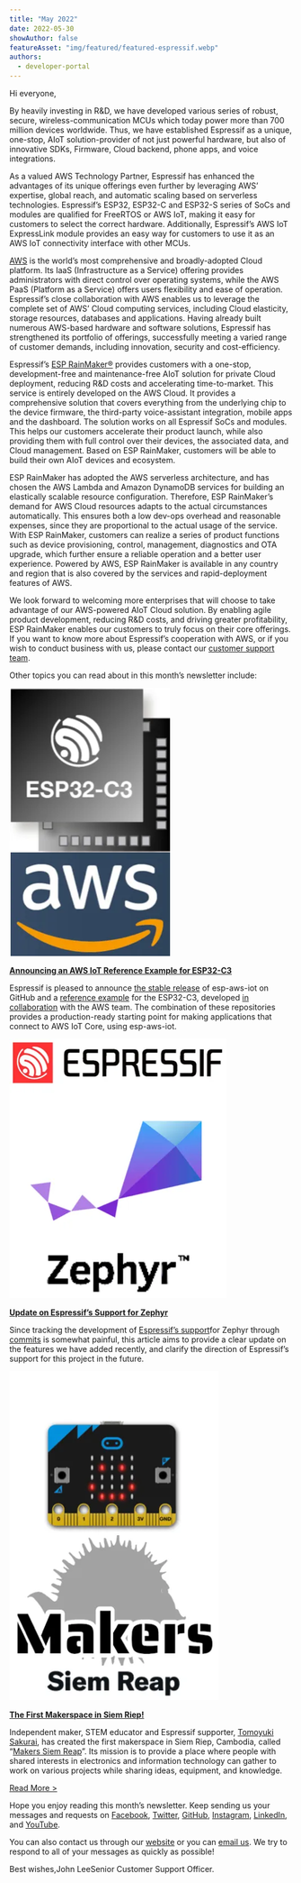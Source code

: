 ```yaml
---
title: "May 2022"
date: 2022-05-30
showAuthor: false
featureAsset: "img/featured/featured-espressif.webp"
authors:
  - developer-portal
---
```

Hi everyone,

By heavily investing in R&D, we have developed various series of robust, secure, wireless-communication MCUs which today power more than 700 million devices worldwide. Thus, we have established Espressif as a unique, one-stop, AIoT solution-provider of not just powerful hardware, but also of innovative SDKs, Firmware, Cloud backend, phone apps, and voice integrations.

As a valued AWS Technology Partner, Espressif has enhanced the advantages of its unique offerings even further by leveraging AWS’ expertise, global reach, and automatic scaling based on serverless technologies. Espressif’s ESP32, ESP32-C and ESP32-S series of SoCs and modules are qualified for FreeRTOS or AWS IoT, making it easy for customers to select the correct hardware. Additionally, Espressif’s AWS IoT ExpressLink module provides an easy way for customers to use it as an AWS IoT connectivity interface with other MCUs.

[AWS](https://aws.amazon.com/) is the world’s most comprehensive and broadly-adopted Cloud platform. Its IaaS (Infrastructure as a Service) offering provides administrators with direct control over operating systems, while the AWS PaaS (Platform as a Service) offers users flexibility and ease of operation. Espressif’s close collaboration with AWS enables us to leverage the complete set of AWS’ Cloud computing services, including Cloud elasticity, storage resources, databases and applications. Having already built numerous AWS-based hardware and software solutions, Espressif has strengthened its portfolio of offerings, successfully meeting a varied range of customer demands, including innovation, security and cost-efficiency.

Espressif’s [ESP RainMaker®](https://rainmaker.espressif.com/) provides customers with a one-stop, development-free and maintenance-free AIoT solution for private Cloud deployment, reducing R&D costs and accelerating time-to-market. This service is entirely developed on the AWS Cloud. It provides a comprehensive solution that covers everything from the underlying chip to the device firmware, the third-party voice-assistant integration, mobile apps and the dashboard. The solution works on all Espressif SoCs and modules. This helps our customers accelerate their product launch, while also providing them with full control over their devices, the associated data, and Cloud management. Based on ESP RainMaker, customers will be able to build their own AIoT devices and ecosystem.

ESP RainMaker has adopted the AWS serverless architecture, and has chosen the AWS Lambda and Amazon DynamoDB services for building an elastically scalable resource configuration. Therefore, ESP RainMaker’s demand for AWS Cloud resources adapts to the actual circumstances automatically. This ensures both a low dev-ops overhead and reasonable expenses, since they are proportional to the actual usage of the service. With ESP RainMaker, customers can realize a series of product functions such as device provisioning, control, management, diagnostics and OTA upgrade, which further ensure a reliable operation and a better user experience. Powered by AWS, ESP RainMaker is available in any country and region that is also covered by the services and rapid-deployment features of AWS.

We look forward to welcoming more enterprises that will choose to take advantage of our AWS-powered AIoT Cloud solution. By enabling agile product development, reducing R&D costs, and driving greater profitability, ESP RainMaker enables our customers to truly focus on their core offerings. If you want to know more about Espressif’s cooperation with AWS, or if you wish to conduct business with us, please contact our [customer support team](https://www.espressif.com/en/contact-us/sales-questions).

Other topics you can read about in this month’s newsletter include:

![](img/may-1.webp)

[__Announcing an AWS IoT Reference Example for ESP32-C3__ ](https://www.espressif.com/en/news/AWS_IoT_Ref_eg_ESP32-C3)

Espressif is pleased to announce [the stable release](https://github.com/espressif/esp-aws-iot/) of esp-aws-iot on GitHub and a [reference example](https://github.com/FreeRTOS/iot-reference-esp32c3) for the ESP32-C3, developed [in collaboration](https://www.freertos.org/featured-freertos-iot-integration-targeting-an-espressif-esp32-c3-risc-v-mcu/) with the AWS team. The combination of these repositories provides a production-ready starting point for making applications that connect to AWS IoT Core, using esp-aws-iot.

![](img/may-2.webp)

[__Update on Espressif’s Support for Zephyr__ ](https://www.espressif.com/en/news/Zephyr_updates)

Since tracking the development of [Espressif’s support](https://www.espressif.com/en/news/new_operating_systems_in_ESP32)for Zephyr through [commits](https://github.com/espressif/esp-idf/issues) is somewhat painful, this article aims to provide a clear update on the features we have added recently, and clarify the direction of Espressif’s support for this project in the future.

![](img/may-3.webp)

[__The First Makerspace in Siem Riep!__ ](https://www.espressif.com/en/news/Makers_Siem_Riep)

Independent maker, STEM educator and Espressif supporter, [Tomoyuki Sakurai](https://github.com/trombik), has created the first makerspace in Siem Riep, Cambodia, called “[Makers Siem Reap](http://info.mkrsgh.org/makerspace/about/)”. Its mission is to provide a place where people with shared interests in electronics and information technology can gather to work on various projects while sharing ideas, equipment, and knowledge.

[Read More >](https://www.espressif.com/en/company/newsroom/news)

Hope you enjoy reading this month’s newsletter. Keep sending us your messages and requests on [Facebook](https://www.facebook.com/espressif), [Twitter](https://twitter.com/EspressifSystem), [GitHub](https://github.com/espressif), [Instagram](https://www.instagram.com/espressif_systems_official/), [LinkedIn](https://www.linkedin.com/company/espressif-systems/), and [YouTube](https://www.youtube.com/c/EspressifSystems).

You can also contact us through our [website](https://www.espressif.com/en/contact-us/sales-questions) or you can [email us](mailto:newsletter@espressif.com). We try to respond to all of your messages as quickly as possible!

Best wishes,John LeeSenior Customer Support Officer.

